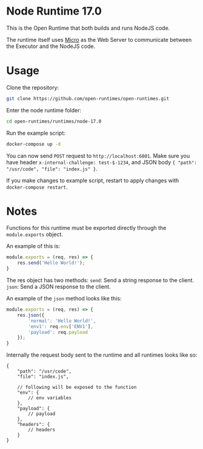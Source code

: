 # Node Runtime 17.0

This is the Open Runtime that both builds and runs NodeJS code.

The runtime itself uses [Micro](https://github.com/vercel/micro) as the Web Server to communicate between the Executor and the NodeJS code.

# Usage

Clone the repository:

```bash
git clone https://github.com/open-runtimes/open-runtimes.git
```

Enter the node runtime folder:

```bash
cd open-runtimes/runtimes/node-17.0
```

Run the example script:

```bash
docker-compose up -d
```

You can now send `POST` request to `http://localhost:6001`. Make sure you have header `x-internal-challenge: test-$-1234`, and JSON body `{ "path": "/usr/code", "file": "index.js" }`.

If you make changes to example script, restart to apply changes with `docker-compose restart`.

# Notes

Functions for this runtime must be exported directly through the `module.exports` object.

An example of this is:

```js
module.exports = (req, res) => {
    res.send('Hello World!');
}
```

The res object has two methods:
`send`: Send a string response to the client.
`json`: Send a JSON response to the client.

An example of the `json` method looks like this:

```js
module.exports = (req, res) => {
    res.json({
        'normal': 'Hello World!',
        'env1': req.env['ENV1'],
        'payload': req.payload
    });
}
```

Internally the request body sent to the runtime and all runtimes looks like so:

```json5
{
    "path": "/usr/code",
    "file": "index.js",

    // following will be exposed to the function
    "env": {
        // env variables
    },
    "payload": {
        // payload
    },
    "headers": {
        // headers
    }
}
```